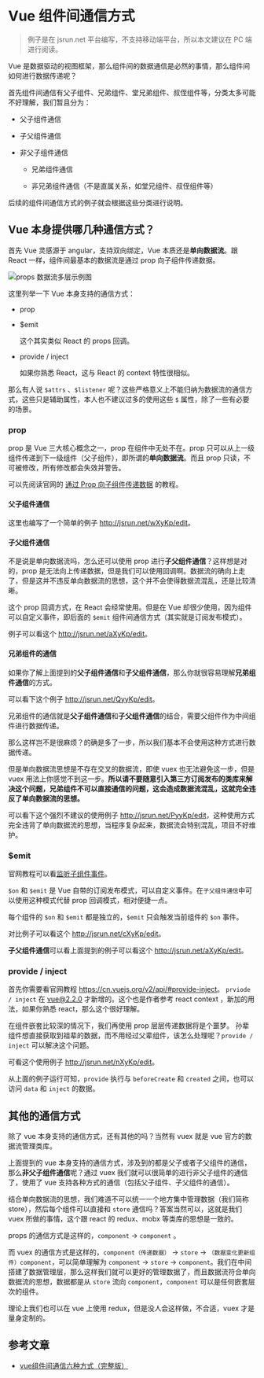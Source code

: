 # Vue 组件间通信方式

> 例子是在 jsrun.net 平台编写，不支持移动端平台，所以本文建议在 PC 端进行阅读。

Vue 是数据驱动的视图框架，那么组件间的数据通信是必然的事情，那么组件间如何进行数据传递呢？

首先组件间通信有父子组件、兄弟组件、堂兄弟组件、叔侄组件等，分类太多可能不好理解，我们暂且分为：

- 父子组件通信

- 子父组件通信

- 非父子组件通信

  - 兄弟组件通信

  - 非兄弟组件通信（不是直属关系，如堂兄组件、叔侄组件等）

后续的组件间通信方式的例子就会根据这些分类进行说明。

## Vue 本身提供哪几种通信方式？

首先 Vue 灵感源于 angular，支持双向绑定，Vue 本质还是**单向数据流**。跟 React 一样，组件间最基本的数据流是通过 prop 向子组件传递数据。

![props 数据流多层示例图](<http://cdn.alloyteam.com/wp-content/uploads/2016/01/share-parent-components-278x300.png>)

这里列举一下 Vue 本身支持的通信方式：

- prop

- $emit

  这个其实类似 React 的 props 回调。

- provide / inject

  如果你熟悉 React，这与 React 的 context 特性很相似。

那么有人说 `$attrs` 、`$listener` 呢？这些严格意义上不能归纳为数据流的通信方式，这些只是辅助属性，本人也不建议过多的使用这些 `$` 属性，除了一些有必要的场景。

### prop

prop 是 Vue 三大核心概念之一，prop 在组件中无处不在。prop 只可以从上一级组件传递到下一级组件（父子组件），即所谓的**单向数据流**。而且 prop 只读，不可被修改，所有修改都会失效并警告。

可以先阅读官网的 [通过 Prop 向子组件传递数据](https://cn.vuejs.org/v2/guide/components.html#通过-Prop-向子组件传递数据) 的教程。

#### 父子组件通信

这里也编写了一个简单的例子 <http://jsrun.net/wXyKp/edit>。

#### 子父组件通信

不是说是单向数据流吗，怎么还可以使用 prop 进行**子父组件通信**？这样想是对的，prop 是无法向上传递数据，但是我们可以使用回调啊。数据流的确向上走了，但是这并不违反单向数据流的思想，这个并不会使得数据流混乱，还是比较清晰。

这个 prop 回调方式，在 React 会经常使用。但是在 Vue 却很少使用，因为组件可以自定义事件，即后面的 `$emit` 组件间通信方式（其实就是订阅发布模式）。

例子可以看这个 <http://jsrun.net/aXyKp/edit>。

#### 兄弟组件的通信

如果你了解上面提到的**父子组件通信**和**子父组件通信**，那么你就很容易理解**兄弟组件通信**的方式。

可以看下这个例子 <http://jsrun.net/QyyKp/edit>。

兄弟组件的通信就是**父子组件通信**和**子父组件通信**的结合，需要父组件作为中间组件进行数据传递。

那么这样岂不是很麻烦？的确是多了一步，所以我们基本不会使用这种方式进行数据传递。

但是单向数据流思想是不存在交叉的数据流，即使 vuex 也无法避免这一步，但是 vuex 用法上你感觉不到这一步。**所以请不要随意引入第三方订阅发布的类库来解决这个问题，兄弟组件不可以直接通信的问题，这会造成数据流混乱，这就完全违反了单向数据流的思想。**

可以看下这个强烈不建议的使用例子 <http://jsrun.net/PyyKp/edit>，这种使用方式完全违背了单向数据流的思想，当程序复杂起来，数据流会特别混乱，项目不好维护。

### $emit

官网教程可以看[监听子组件事件](https://cn.vuejs.org/v2/guide/components.html#监听子组件事件)。

`$on` 和 `$emit` 是 Vue 自带的订阅发布模式，可以自定义事件。在`子父组件通信`中可以使用这种模式代替 prop 回调模式，相对便捷一点。

每个组件的 `$on` 和 `$emit` 都是独立的，`$emit` 只会触发当前组件的 `$on` 事件。

对比例子可以看这个 <http://jsrun.net/cXyKp/edit>。

**子父组件通信**可以看上面提到的例子可以看这个 <http://jsrun.net/aXyKp/edit>。

### provide / inject

首先你需要看官网教程 <https://cn.vuejs.org/v2/api/#provide-inject>。 `prviode / inject` 在 vue@2.2.0 才新增的。这个也是作者参考 react context ，新加的用法，如果你熟悉 react，那么这个很好理解。

在组件嵌套比较深的情况下，我们再使用 prop 层层传递数据将是个噩梦。 孙辈组件想直接获取到祖辈的数据，而不用经过父辈组件，该怎么处理呢？`provide / inject` 可以解决这个问题。

可看这个使用例子 <http://jsrun.net/nXyKp/edit>。

从上面的例子运行可知，`provide` 执行与 `beforeCreate` 和 `created` 之间，也可以访问 `data` 和 `inject` 的数据。

## 其他的通信方式

除了 vue 本身支持的通信方式，还有其他的吗？当然有 vuex 就是 vue 官方的数据流管理类库。

上面提到的 vue 本身支持的通信方式，涉及到的都是父子或者子父组件的通信，那么**非父子组件通信**呢？通过 vuex  我们就可以很简单的进行非父子组件的通信了，使用了 vue 支持各种方式的通信（包括父子组件、子父组件的通信）。

结合单向数据流的思想，我们难道不可以统一一个地方集中管理数据（我们简称 store），然后每个组件可以直接和 `store` 通信吗？答案当然可以，这就是我们 vuex 所做的事情，这个跟 react 的 redux、mobx 等类库的思想是一致的。

props 的通信方式是这样的，`component` -> `component` 。

而 vuex 的通信方式是这样的，`component（传递数据）` -> `store` -> `（数据变化更新组件）component`，可以简单理解为 `component` -> `store` -> `component`。我们在中间搭建了数据管理层，那么这样我们就可以更好的管理数据了，而且数据流符合单向数据流的思想，数据都是从 `store` 流向 `component`，`component` 可以是任何嵌套层次的组件。

理论上我们也可以在 vue 上使用 redux，但是没人会这样做，不合适，vuex 才是量身定制的。

## 参考文章

- [vue组件间通信六种方式（完整版）](https://juejin.im/post/5cde0b43f265da03867e78d3)


